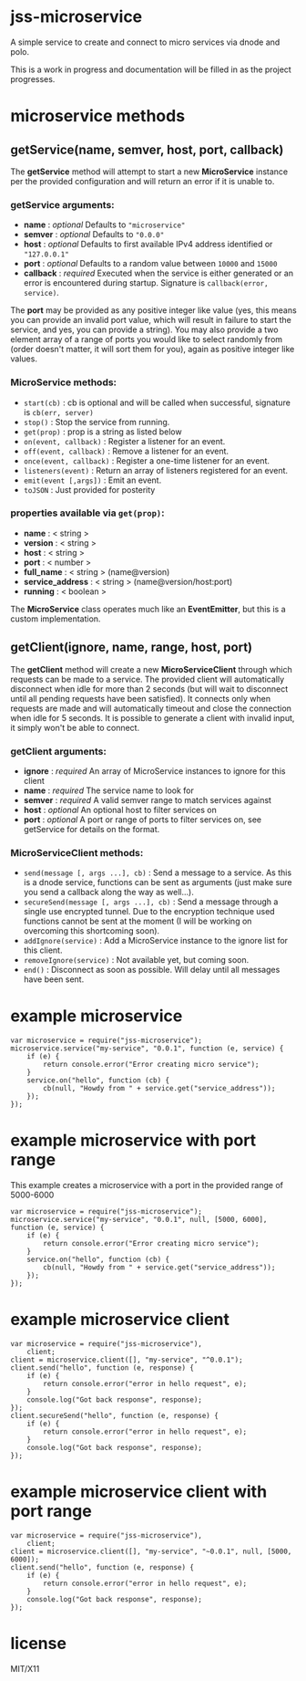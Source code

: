 # jss-microservice

A simple service to create and connect to micro services via dnode and polo.

This is a work in progress and documentation will be filled in as the project progresses.

# microservice methods

## getService(name, semver, host, port, callback)

The **getService** method will attempt to start a new **MicroService** instance per the provided configuration and will return an error if it is unable to.

### getService arguments:

* **name** : *optional* Defaults to `"microservice"`
* **semver** : *optional* Defaults to `"0.0.0"`
* **host** : *optional* Defaults to first available IPv4 address identified or `"127.0.0.1"`
* **port** : *optional* Defaults to a random value between `10000` and `15000`
* **callback** : *required* Executed when the service is either generated or an error is encountered during startup. Signature is `callback(error, service)`.

The **port** may be provided as any positive integer like value (yes, this means you can provide an invalid port value, which will result in failure to start the service, and yes, you can provide a string). You may also provide a two element array of a range of ports you would like to select randomly from (order doesn't matter, it will sort them for you), again as positive integer like values.

### MicroService methods:

* `start(cb)` : cb is optional and will be called when successful, signature is `cb(err, server)`
* `stop()` : Stop the service from running.
* `get(prop)` : prop is a string as listed below
* `on(event, callback)` : Register a listener for an event.
* `off(event, callback)` : Remove a listener for an event.
* `once(event, callback)` : Register a one-time listener for an event.
* `listeners(event)` : Return an array of listeners registered for an event.
* `emit(event [,args])` : Emit an event.
* `toJSON` : Just provided for posterity

### properties available via `get(prop)`:

* **name** : < string >
* **version** : < string >
* **host** : < string >
* **port** : < number >
* **full_name** : < string > (name@version)
* **service_address** : < string > (name@version/host:port)
* **running** : < boolean >

The **MicroService** class operates much like an **EventEmitter**, but this is a custom implementation.

## getClient(ignore, name, range, host, port)

The **getClient** method will create a new **MicroServiceClient** through which requests can be made to a service. The provided client will automatically disconnect when idle for more than 2 seconds (but will wait to disconnect until all pending requests have been satisfied). It connects only when requests are made and will automatically timeout and close the connection when idle for 5 seconds. It is possible to generate a client with invalid input, it simply won't be able to connect.

### getClient arguments:

* **ignore** : *required* An array of MicroService instances to ignore for this client
* **name** : *required* The service name to look for
* **semver** : *required* A valid semver range to match services against
* **host** : *optional* An optional host to filter services on
* **port** : *optional* A port or range of ports to filter services on, see getService for details on the format.

### MicroServiceClient methods:

* `send(message [, args ...], cb)` : Send a message to a service. As this is a dnode service, functions can be sent as arguments (just make sure you send a callback along the way as well...).
* `secureSend(message [, args ...], cb)` : Send a message through a single use encrypted tunnel. Due to the encryption technique used functions cannot be sent at the moment (I will be working on overcoming this shortcoming soon).
* `addIgnore(service)` : Add a MicroService instance to the ignore list for this client.
* `removeIgnore(service)` : Not available yet, but coming soon.
* `end()` : Disconnect as soon as possible. Will delay until all messages have been sent.

# example microservice

    var microservice = require("jss-microservice");
    microservice.service("my-service", "0.0.1", function (e, service) {
        if (e) {
            return console.error("Error creating micro service");
        }
        service.on("hello", function (cb) {
            cb(null, "Howdy from " + service.get("service_address"));
        });
    });

# example microservice with port range

This example creates a microservice with a port in the provided range of 5000-6000

    var microservice = require("jss-microservice");
    microservice.service("my-service", "0.0.1", null, [5000, 6000], function (e, service) {
        if (e) {
            return console.error("Error creating micro service");
        }
        service.on("hello", function (cb) {
            cb(null, "Howdy from " + service.get("service_address"));
        });
    });

# example microservice client

    var microservice = require("jss-microservice"),
        client;
    client = microservice.client([], "my-service", "^0.0.1");
    client.send("hello", function (e, response) {
        if (e) {
            return console.error("error in hello request", e);
        }
        console.log("Got back response", response);
    });
    client.secureSend("hello", function (e, response) {
        if (e) {
            return console.error("error in hello request", e);
        }
        console.log("Got back response", response);
    });

# example microservice client with port range

    var microservice = require("jss-microservice"),
        client;
    client = microservice.client([], "my-service", "~0.0.1", null, [5000, 6000]);
    client.send("hello", function (e, response) {
        if (e) {
            return console.error("error in hello request", e);
        }
        console.log("Got back response", response);
    });


# license

MIT/X11
